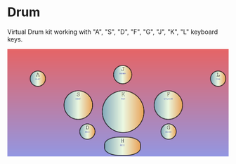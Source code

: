 # Drum

Virtual Drum kit working with "A", "S", "D", "F", "G", "J", "K", "L" keyboard keys. 


![a screenshot](img/ss.png)
